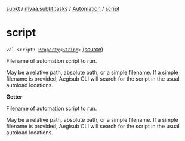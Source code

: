 [subkt](../../index.md) / [myaa.subkt.tasks](../index.md) / [Automation](index.md) / [script](./script.md)

# script

`val script: `[`Property`](https://docs.gradle.org/current/javadoc/org/gradle/api/provider/Property.html)`<`[`String`](https://kotlinlang.org/api/latest/jvm/stdlib/kotlin/-string/index.html)`>` [(source)](https://github.com/Myaamori/SubKt/blob/0.1.13/src/main/kotlin/myaa/subkt/tasks/asstasks.kt#L655)

Filename of automation script to run.

May be a relative path, absolute path, or a simple filename.
If a simple filename is provided, Aegisub CLI will search
for the script in the usual autoload locations.

**Getter**

Filename of automation script to run.

May be a relative path, absolute path, or a simple filename.
If a simple filename is provided, Aegisub CLI will search
for the script in the usual autoload locations.

